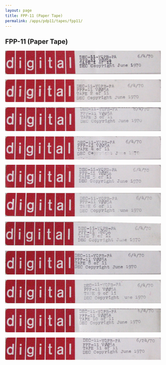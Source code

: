 ```yaml
---
layout: page
title: FPP-11 (Paper Tape)
permalink: /apps/pdp11/tapes/fpp11/
---
```


FPP-11 (Paper Tape)
-------------------

[![DEC-11-YQPB-PA1](DEC-11-YQPB-PA1.jpg)](DEC-11-YQPB-PA1.json)

[![DEC-11-YQPB-PA2](DEC-11-YQPB-PA2.jpg)](DEC-11-YQPB-PA2.json)

[![DEC-11-YQPB-PA3](DEC-11-YQPB-PA3.jpg)](DEC-11-YQPB-PA3.json)

[![DEC-11-YQPB-PA4](DEC-11-YQPB-PA4.jpg)](DEC-11-YQPB-PA4.json)

[![DEC-11-YQPB-PA5](DEC-11-YQPB-PA5.jpg)](DEC-11-YQPB-PA5.json)

[![DEC-11-YQPB-PA6](DEC-11-YQPB-PA6.jpg)](DEC-11-YQPB-PA6.json)

[![DEC-11-YQPB-PA7](DEC-11-YQPB-PA7.jpg)](DEC-11-YQPB-PA7.json)

[![DEC-11-YQPB-PA8](DEC-11-YQPB-PA8.jpg)](DEC-11-YQPB-PA8.json)

[![DEC-11-YQPB-PA9](DEC-11-YQPB-PA9.jpg)](DEC-11-YQPB-PA9.json)

[![DEC-11-YQPB-PA10](DEC-11-YQPB-PA10.jpg)](DEC-11-YQPB-PA10.json)

[![DEC-11-YQPB-PA11](DEC-11-YQPB-PA11.jpg)](DEC-11-YQPB-PA11.json)
